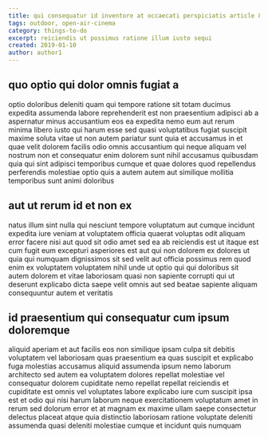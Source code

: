```yaml
---
title: qui consequatur id inventore at occaecati perspiciatis article 8094
tags: outdoor, open-air-cinema
category: things-to-do
excerpt: reiciendis ut possimus ratione illum iusto sequi
created: 2019-01-10
author: author1
---
```


## quo optio qui dolor omnis fugiat a

optio doloribus deleniti quam qui tempore ratione sit totam ducimus expedita assumenda labore reprehenderit est non praesentium adipisci ab a aspernatur minus accusantium eos ea expedita nemo eum aut rerum minima libero iusto qui harum esse sed quasi voluptatibus fugiat suscipit maxime soluta vitae ut non autem pariatur sunt quia et accusamus in et quae velit dolorem facilis odio omnis accusantium qui neque aliquam vel nostrum non et consequatur enim dolorem sunt nihil accusamus quibusdam quia qui sint adipisci temporibus cumque et quae dolores quod repellendus perferendis molestiae optio quis a autem autem aut similique mollitia temporibus sunt animi doloribus

## aut ut rerum id et non ex

natus illum sint nulla qui nesciunt tempore voluptatum aut cumque incidunt expedita iure veniam at voluptatem officia quaerat voluptas odit aliquam error facere nisi aut quod sit odio amet sed ea ab reiciendis est ut itaque est cum fugit eum excepturi asperiores est aut qui non dolorem ex dolores ut quia qui numquam dignissimos sit sed velit aut officia possimus rem quod enim ex voluptatem voluptatem nihil unde ut optio qui qui doloribus sit autem dolorem et vitae laboriosam quasi non sapiente corrupti qui ut deserunt explicabo dicta saepe velit omnis aut sed beatae sapiente aliquam consequuntur autem et veritatis

## id praesentium qui consequatur cum ipsum doloremque

aliquid aperiam et aut facilis eos non similique ipsam culpa sit debitis voluptatem vel laboriosam quas praesentium ea quas suscipit et explicabo fuga molestias accusamus aliquid assumenda ipsum nemo laborum architecto sed autem ea voluptatem dolores repellat molestiae vel consequatur dolorem cupiditate nemo repellat repellat reiciendis et cupiditate est omnis vel voluptates labore explicabo iure cum suscipit ipsa est et odio qui nisi harum laborum neque exercitationem voluptatum amet in rerum sed dolorum error et at magnam ex maxime ullam saepe consectetur delectus placeat atque quia distinctio laboriosam ratione voluptate deleniti assumenda quasi deleniti molestiae cumque et incidunt quis numquam
